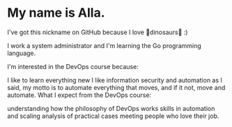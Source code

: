 # My name is Alla.
I've got this nickname on GitHub because I love 🦖dinosaurs🦕 :)

I work a system administrator and I'm learning the Go programming language.

I'm interested in the DevOps course because:

I like to learn everything new
I like information security and automation
as I said, my motto is to automate everything that moves, and if it not, move and automate.
What I expect from the DevOps course:

understanding how the philosophy of DevOps works
skills in automation and scaling
analysis of practical cases
meeting people who love their job.
